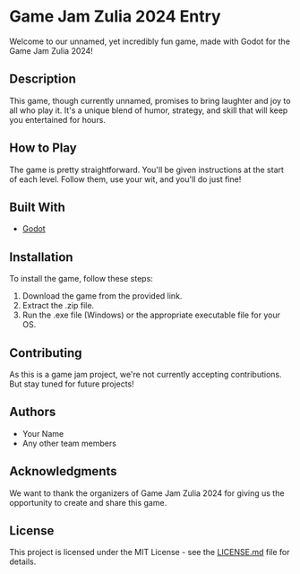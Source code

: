 # Game Jam Zulia 2024 Entry

Welcome to our unnamed, yet incredibly fun game, made with Godot for the Game Jam Zulia 2024!

## Description

This game, though currently unnamed, promises to bring laughter and joy to all who play it. It's a unique blend of humor, strategy, and skill that will keep you entertained for hours.

## How to Play

The game is pretty straightforward. You'll be given instructions at the start of each level. Follow them, use your wit, and you'll do just fine!

## Built With

- [Godot](https://godotengine.org/)

## Installation

To install the game, follow these steps:

1. Download the game from the provided link.
2. Extract the .zip file.
3. Run the .exe file (Windows) or the appropriate executable file for your OS.

## Contributing

As this is a game jam project, we're not currently accepting contributions. But stay tuned for future projects!

## Authors

- Your Name
- Any other team members

## Acknowledgments

We want to thank the organizers of Game Jam Zulia 2024 for giving us the opportunity to create and share this game.

## License

This project is licensed under the MIT License - see the [LICENSE.md](LICENSE.md) file for details.